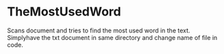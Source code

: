 # TheMostUsedWord
 Scans document and tries to find the most used word in the text.
Simplyhave the txt document in same directory and change name of file in code.
